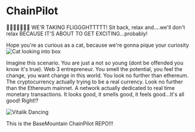 # ChainPilot
🛬🛬🛬🛬🛬🛬🛬 WE'R TAKING FLIGGGHTTTTT!
Sit back, relax and....we'll don't relax BECAUSE IT'S ABOUT TO GET EXCITING...probably!

Hope you're as curious as a cat, because we're gonna pique your curiosity
![Cat looking into box](https://cdn.memes.com/up/53617991597851187/i/1705886030676.jpg)

Imagine this scenario. You are just a not so young (dont be offended you know it's true).
Web 3 entrepreneur. You smell the potential, you feel the change, you want change in this world.
You look no further than ethereum. The cryptocurrency actually trying to be a real currency.
Look no further than the Ethereum mainnet. A network actually dedicated to real time monetary transactions.
It looks good, it smells good, it feels good...It's all good! Right!?

![Vitalik Dancing](https://www.tiktok.com/@wavroot/video/7372743896364764422?is_from_webapp=1&sender_device=pc)

This is the BaseMountain ChainPilot REPO!!!
